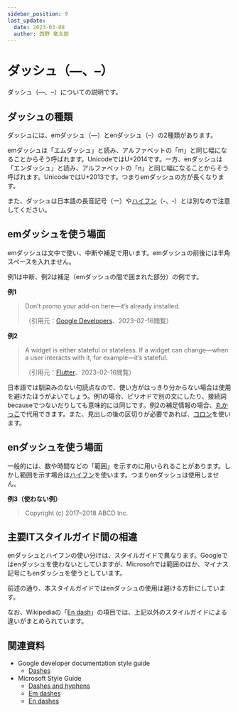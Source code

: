 ```yaml
---
sidebar_position: 9
last_update:
  date: 2023-03-08
  author: 西野 竜太郎
---
```


# ダッシュ（—、–）

ダッシュ（—、–）についての説明です。

## ダッシュの種類

ダッシュには、emダッシュ（—）とenダッシュ（–）の2種類があります。

emダッシュは「エムダッシュ」と読み、アルファベットの「m」と同じ幅になることからそう呼ばれます。UnicodeではU+2014です。一方、enダッシュは「エンダッシュ」と読み、アルファベットの「n」と同じ幅になることからそう呼ばれます。UnicodeではU+2013です。つまりemダッシュの方が長くなります。

また、ダッシュは日本語の長音記号（ー）や[ハイフン](hyphens.md)（-、‐）とは別なので注意してください。

## emダッシュを使う場面

emダッシュは文中で使い、中断や補足で用います。emダッシュの前後には半角スペースを入れません。

例1は中断、例2は補足（emダッシュの間で囲まれた部分）の例です。

**例1**

> Don’t promo your add-on here—it’s already installed.
>
> （引用元：[Google Developers](https://developers.google.com/apps-script/add-ons/guides/editor-style)、2023-02-16閲覧）

**例2**

> A widget is either stateful or stateless. If a widget can change—when a user interacts with it, for example—it’s stateful.
> 
> （引用元：[Flutter](https://docs.flutter.dev/development/ui/interactive)、2023-02-16閲覧）

日本語では馴染みのない句読点なので、使い方がはっきり分からない場合は使用を避けたほうがよいでしょう。例1の場合、ピリオドで別の文にしたり、接続詞becauseでつないだりしても意味的には同じです。例2の補足情報の場合、[丸かっこ](parentheses.md)で代用できます。また、見出しの後の区切りが必要であれば、[コロン](colons.md)を使います。

## enダッシュを使う場面

一般的には、数や時間などの「範囲」を示すのに用いられることがあります。しかし範囲を示す場合は[ハイフン](hyphens.md)を使います。つまりenダッシュは使用しません。

**例3（使わない例）**

> Copyright (c) 2017–2018 ABCD Inc.

## 主要ITスタイルガイド間の相違

enダッシュとハイフンの使い分けは、スタイルガイドで異なります。Googleではenダッシュを使わないとしていますが、Microsoftでは範囲のほか、マイナス記号にもenダッシュを使うとしています。

前述の通り、本スタイルガイドではenダッシュの使用は避ける方針にしています。

なお、Wikipediaの「[En dash](https://en.wikipedia.org/wiki/Dash#En_dash)」の項目では、上記以外のスタイルガイドによる違いがまとめられています。

## 関連資料

- Google developer documentation style guide
    - [Dashes](https://developers.google.com/style/dashes)
- Microsoft Style Guide
    - [Dashes and hyphens](https://learn.microsoft.com/en-us/style-guide/punctuation/dashes-hyphens/)
    - [Em dashes](https://learn.microsoft.com/en-us/style-guide/punctuation/dashes-hyphens/emes)
    - [En dashes](https://learn.microsoft.com/en-us/style-guide/punctuation/dashes-hyphens/enes)